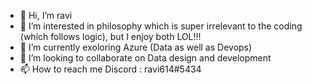 - 👋 Hi, I’m ravi
- 👀 I’m interested in philosophy which is super irrelevant to the coding (which follows logic), but I enjoy both LOL!!!
- 🌱 I’m currently exoloring Azure (Data as well as Devops)
- 💞️ I’m looking to collaborate on Data design and development
- 📫 How to reach me Discord :  ravi614#5434


